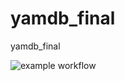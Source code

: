 # yamdb_final
yamdb_final

![example workflow](https://github.com/lichinin/yamdb_final/actions/workflows/yamdb_workflow.yml/badge.svg)